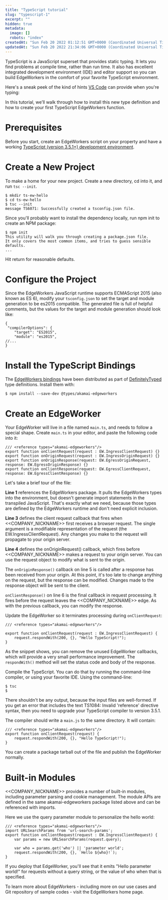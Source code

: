```yaml
---
title: "TypeScript tutorial"
slug: "typescript-1"
excerpt: ""
hidden: true
metadata: 
  image: []
  robots: "index"
createdAt: "Sun Feb 20 2022 01:12:51 GMT+0000 (Coordinated Universal Time)"
updatedAt: "Sun Feb 20 2022 21:34:06 GMT+0000 (Coordinated Universal Time)"
---
```

TypeScript is a JavaScript superset that provides static typing. It lets you find problems at compile time, rather than run time. It also has excellent integrated development environment (IDE) and editor support so you can build EdgeWorkers in the comfort of your favorite TypeScript environment.

Here's a sneak peek of the kind of hints [VS Code](https://code.visualstudio.com/) can provide when you're typing:

In this tutorial, we’ll walk through how to install this new type definition and how to create your first TypeScript EdgeWorkers function. 

# Prerequisites 

Before you start, create an EdgeWorkers script on your property and have a working [TypeScript (version 3.5.1+) development environment](https://www.typescriptlang.org/docs/handbook/typescript-in-5-minutes.html). 

# Create a New Project

To make a home for your new project. Create a new directory, cd into it, and run `tsc --init`.

```shell
$ mkdir ts-ew-hello
$ cd ts-ew-hello
$ tsc --init
message TS6071: Successfully created a tsconfig.json file.
```

Since you'll probably want to install the dependency locally, run npm init to create an NPM package:

```shell
$ npm init
This utility will walk you through creating a package.json file.
It only covers the most common items, and tries to guess sensible defaults.
...
```

Hit return for reasonable defaults. 

# Configure the Project

Since the EdgeWorkers JavaScript runtime supports ECMAScript 2015 (also known as ES 6), modify your `tsconfig.json` to set the target and module generation to be es2015 compatible. The generated file is full of helpful comments, but the values for the target and module generation should look like:

```shell
{
 "compilerOptions": {
    "target": "ES2015",
    "module": "es2015",
//...
}
```

# Install the TypeScript Bindings

The [EdgeWorkers bindings](https://www.npmjs.com/package/@types/akamai-edgeworkers) have been distributed as part of [DefinitelyTyped](http://definitelytyped.org/) type definitions. Install them with:

```text
$ npm install --save-dev @types/akamai-edgeworkers
```

# Create an EdgeWorker

Your EdgeWorker will live in a file named `main.ts`, and needs to follow a special shape. Create `main.ts` in your editor, and paste the following code into it:

```shell
/// <reference types="akamai-edgeworkers"/>
export function onClientRequest(request : EW.IngressClientRequest) {}
export function onOriginRequest(request : EW.IngressOriginRequest) {}
export function onOriginResponse(request: EW.EgressOriginRequest, response: EW.EgressOriginResponse) {}
export function onClientResponse(request: EW.EgressClientRequest, response: EW.EgressClientResponse) {}
```

Let's take a brief tour of the file:

**Line 1** references the EdgeWorkers package. It pulls the EdgeWorkers types into the environment, but doesn't generate import statements in the transpiled JavaScript. That's exactly what we need, because those types are defined by the EdgeWorkers runtime and don't need explicit inclusion. 

**Line 3** defines the client request callback that fires when <<COMPANY_NICKNAME>> first receives a browser request. The single argument is a modifiable representation of the request (the EW.IngressClientRequest). Any changes you make to the request will propagate to your origin server.

**Line 4** defines the onOriginRequest() callback, which fires before <<COMPANY_NICKNAME>> makes a request to your origin server. You can use the request object to modify what is sent to the origin. 

The `onOriginResponse()` callback on line 5 is called after a response has been received from your origin. At this point, it's too late to change anything on the request, but the response can be modified. Changes made to the response object will be sent to the client. 

`onClientResponse()` on line 6 is the final callback in request processing. It fires before the request leaves the <<COMPANY_NICKNAME>> edge. As with the previous callback, you can modify the response. 

Update the EdgeWorker so it terminates processing during `onClientRequest`:

```shell
/// <reference types="akamai-edgeworkers"/>

export function onClientRequest(request : EW.IngressClientRequest) {
    request.respondWith(200, {}, "Hello TypeScript!");
}
```

As the snippet shows, you can remove the unused EdgeWorker callbacks, which will provide a very small performance improvement. The `respondWith()` method will set the status code and body of the response. 

Compile the TypeScript. You can do that by running the command-line compiler, or using your favorite IDE. Using the command-line: 

```text
$ tsc
$
```

There shouldn't be any output, because the input files are well-formed. If you get an error that includes the text TS1084: Invalid 'reference' directive syntax, then you need to upgrade your TypeScript compiler to version 3.5.1.

The compiler should write a `main.js` to the same directory. It will contain:

```text
/// <reference types="akamai-edgeworkers"/>
export function onClientRequest(request) {
    request.respondWith(200, {}, "Hello TypeScript!");
}
```

You can create a package tarball out of the file and publish the EdgeWorker normally. 

# Built-in Modules

<<COMPANY_NICKNAME>> provides a number of built-in modules, including parameter parsing and cookie management. The module APIs are defined in the same akamai-edgeworkers package listed above and can be referenced with imports.

Here we use the query parameter module to personalize the hello world:

```shell
/// <reference types="akamai-edgeworkers"/>
import URLSearchParams from 'url-search-params';
export function onClientRequest(request : EW.IngressClientRequest) {
    var params = new URLSearchParams(request.query);
 
    var who = params.get('who') || 'parameter world';
    request.respondWith(200, {}, `Hello ${who}!`);
}
```

If you deploy that EdgeWorker, you'll see that it emits "Hello parameter world!" for requests without a query string, or the value of who when that is specified.

To learn more about EdgeWorkers - including more on our use cases and Git repository of sample codes - visit the EdgeWorkers home page.
